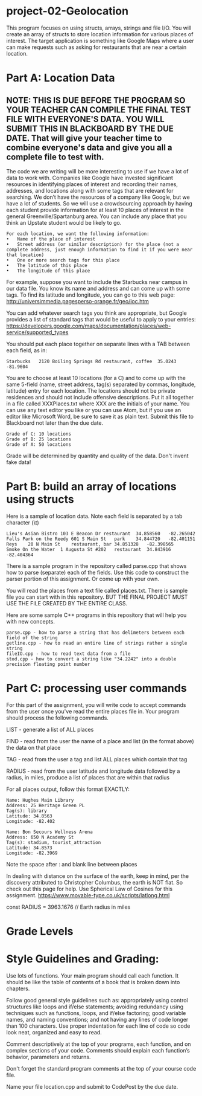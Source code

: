 # project-02-Geolocation

This program focuses on using structs, arrays, strings and file I/O. You will create an array of structs to store location information for various places of interest.  The target application is something like Google Maps where a user can make requests such as asking for restaurants that are near a certain location.

# Part A: Location Data 
## NOTE: THIS IS DUE BEFORE THE PROGRAM SO YOUR TEACHER CAN COMPILE THE FINAL TEST FILE WITH EVERYONE'S DATA. YOU WILL SUBMIT THIS IN BLACKBOARD BY THE DUE DATE. That will give your teacher time to combine everyone's data and give you all a complete file to test with. 

The code we are writing will be more interesting to use if we have a lot of data to work with.  Companies like Google have invested significant resources in identifying places of interest and recording their names, addresses, and locations along with some tags that are relevant for searching.  We don’t have the resources of a company like Google, but we have a lot of students.  So we will use a crowdsourcing approach by having each student provide information for at least 10 places of interest in the general Greenville/Spartanburg area.  You can include any place that you think an Upstate student would be likely to go.

```
For each location, we want the following information:
•	Name of the place of interest
•	Street address (or similar description) for the place (not a complete address, just enough information to find it if you were near that location)
•	One or more search tags for this place
•	The latitude of this place
•	The longitude of this place
```

For example, suppose you want to include the Starbucks near campus in our data file.  You know its name and address and can come up with some tags.  To find its latitude and longitude, you can go to this web page:
http://universimmedia.pagesperso-orange.fr/geo/loc.htm

You can add whatever search tags you think are appropriate, but Google provides a list of standard tags that would be useful to apply to your entries:
https://developers.google.com/maps/documentation/places/web-service/supported_types

You should put each place together on separate lines with a TAB between each field, as in:
```
Starbucks   2120 Boiling Springs Rd restaurant, coffee  35.0243 -81.9604
```
You are to choose at least 10 locations (for a C) and to come up with the same 5-field (name, street address, tag(s) separated by commas, longitude, latitude) entry for each location.  The locations should not be private residences and should not include offensive descriptions.  Put it all together in a file called XXXPlaces.txt where XXX are the initials of your name.  You can use any text editor you like or you can use Atom, but if you use an editor like Microsoft Word, be sure to save it as plain text. Submit this file to Blackboard not later than the due date. 
```
Grade of C: 10 locations
Grade of B: 25 locations
Grade of A: 50 locations
```
Grade will be determined by quantity and quality of the data. Don't invent fake data!


# Part B: build an array of locations using structs

Here is a sample of location data. Note each field is separated by a tab character (\t) 
```
Lieu's Asian Bistro 103 E Beacon Dr	restaurant	34.858560	-82.265042
Falls Park on the Reedy	601 S Main St	park	34.844720	-82.401151
Reys	20 N Main St	restaurant, bar	34.851328	-82.398565
Smoke On the Water	1 Augusta St #202	restaurant	34.843916	-82.404364

```

There is a sample program in the repository called parse.cpp that shows how to parse (separate) each of the fields. Use this code to construct the parser portion of this assignment. Or come up with your own. 

You will read the places from a text file called places.txt. There is sample file you can start with in this repository. BUT THE FINAL PROJECT MUST USE THE FILE CREATED BY THE ENTIRE CLASS. 

Here are some sample C++ programs in this repository that will help you with new concepts. 
```
parse.cpp - how to parse a string that has delimeters between each field of the string
getline.cpp - how to read an entire line of strings rather a single string
fileIO.cpp - how to read text data from a file
stod.cpp - how to convert a string like "34.2242" into a double precision floating point number
```
# Part C: processing user commands 

For this part of the assignment, you will write code to accept commands from the user once you've read the entire places file in. Your program should process the following commands. 

LIST - generate a list of ALL places 

FIND - read from the user the name of a place and list (in the format above) the data on that place

TAG - read from the user a tag and list ALL places which contain that tag 

RADIUS - read from the user latitude and longitude data followed by a radius, in miles, produce a list of places that are within that radius

For all places output, follow this format EXACTLY:
```
Name: Hughes Main Library
Address: 25 Heritage Green PL
Tag(s): library
Latitude: 34.8563
Longitude: -82.402

Name: Bon Secours Wellness Arena
Address: 650 N Academy St
Tag(s): stadium, tourist_attraction
Latitude: 34.8573
Longitude: -82.3969
```
Note the space after : and blank line between places

In dealing with distance on the surface of the earth, keep in mind, per the discovery attributed to Christopher Columbus, the earth is NOT flat. So check out this page for help. Use Spherical Law of Cosines for this assignment. https://www.movable-type.co.uk/scripts/latlong.html

const RADIUS = 3963.1676  // Earth radius in miles

# Grade Levels

# Style Guidelines and Grading:

Use lots of functions. Your main program should call each function. It should be like the table of contents of a book that is broken down into chapters. 

Follow good general style guidelines such as: appropriately using control structures like loops and if/else statements; avoiding redundancy using techniques such as functions, loops, and if/else factoring; good variable names, and naming conventions; and not having any lines of code longer than 100 characters. Use proper indentation for each line of code so code look neat, organized and easy to read.  

Comment descriptively at the top of your programs, each function, and on complex sections of your code.  Comments should explain each function’s behavior, parameters and returns.  

Don't forget the standard program comments at the top of your course code file. 

Name your file location.cpp and submit to CodePost by the due date. 


